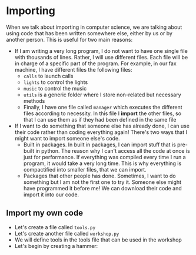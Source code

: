 # Importing
When we talk about importing in computer science, we are talking about using code that has been written somewhere else, either by us or by another person. This is useful for two main reasons:
- If I am writing a very long program, I do not want to have one single file with thousands of lines. Rather, I will use different files. Each file will be in charge of a specific part of the program. For example, in our fax machine, I have different files the following files:
    - `calls` to launch calls
    - `lights` to control the lights
    - `music` to control the music
    - `utils` is a generic folder where I store non-related but necessary methods
    - Finally, I have one file called `manager` which executes the different files according to necessity. In this file I **import** the other files, so that I can use them as if they had been defined in the same file
- If I want to do something that someone else has already done, I can use their code rather than coding everything again! There's two ways that I might want to import someone else's code.
  - Built in packages. In built in packages, I can import stuff that is pre-built in python. The reason why I can't access all the code at once is just for performance. If everything was compiled every time I run a program, it would take a very long time. This is why everything is compactified into smaller files, that we can import.
  - Packages that other people has done. Sometimes, I want to do something but I am not the first one to try it. Someone else might have programmed it before me! We can download their code and import it into our code.

## Import my own code
- Let's create a file called `tools.py`
- Let's create another file called `workshop.py`
- We will define tools in the tools file that can be used in the workshop
- Let's begin by creating a hammer:
```python

```